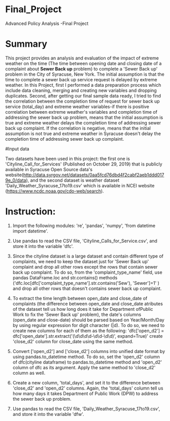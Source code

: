 # Final_Project
Advanced Policy Analysis -Final Project
# Summary

This project provides an analysis and evaluation of the impact of extreme weather on the time (The time between opening date and closing date of a complaint about **Sewer Back up** problem) to complete a 'Sewer Back up' problem in the City of Syracuse, New York.  The initial assumption is that the time to complete a sewer back up service request is delayed by extreme weather. In this Project, first I performed a data preparation process which include data cleaning, merging and  creating   new variables and dropping duplicates.  Second, after getting our final sample data ready, I tried to find the correlation between the completion time of request for sewer back up service (total_day) and extreme weather variables-if there is positive correlation between extreme weather's variables and completion time of addressing the sewer back up problem, means that the initial assumption is true  and extreme weather  delays the completion time of addressing sewer back up complaint. If the correlation is negative, means that the initial assumption is not true  and extreme weather in Syracuse doesn't delay the completion time of addressing sewer back up complaint.

#Input data

Two datasets have been used in this project: the first one is 'Cityline_Call_for_Services' (Published on October 29, 2019) that is publicly available in Syracuse Open Source data's website(http://data.syrgov.net/datasets/0aa5fcd76dbd4f2cabf2aeb1ddd0179e_0/data), and the second dataset is weather dataset 'Daily_Weather_Syracuse_17to19.csv' which is available in NCEI website (https://www.ncdc.noaa.gov/cdo-web/search).

# Instruction:


1. Import the following modules: 're', 'pandas', 'numpy', 'from datetime import  datetime'.

2. Use pandas to read the  CSV file, 'Cityline_Calls_for_Service.csv', and store it into the variable 'dfc'.

3. Since the cityline dataset is a large dataset and contain different type
of complaints, we need to keep  the dataset just for 'Sewer Back up' complaint and drop all other rows except the rows that contain sewer back up complaint. To do so, from the  'complaint_type_name' field,  use  pandas DataFrame.loc and str.contains() methods ('dfc.loc[dfc['complaint_type_name'].str.contains('Sew'), 'Sewer']=1' ) and drop all other rows that doesn't contains sewer back up complaint.

4. To extract the time length  between open_date and close_date of complaints (the difference between open_date and close_date atributes of the dataset tell us how long does it take for Department ofPublic Work to fix the  'Sewer Back up' problem), the date's columns (open_date and close-date)  should be parsed based on Year/Month/Day by using regular expression for digit  character (|d). To do so,  we need to create new columns for each of them as the following:
'dfc['open_d2'] = dfc['open_date'].str.extract('(\d\d\d\d-\d\d-\d\d)', expand=True)' create 'close_d2' column for close_date using the same method.

5. Convert ['open_d2'] and ['close_d2'] columns into unified date format
by using pandas.to_datetime method. To do so,  set the 'open_d2' column of
dfc(cityline dataframe) to pandas.to_datetime method and 'open_d2' column of
dfc as its argument. Apply the same method to 'close_d2' column as well.

6. Create a new column, 'total_days', and set it to the difference  between 'close_d2' and 'open_d2' columns. Again, the 'total_days' column tell us how many days it takes Department of Public Work (DPW) to address the sewer back up problem.

7. Use pandas to read the  CSV file, 'Daily_Weather_Syracuse_17to19.csv', and store it into the variable 'dfw'.
